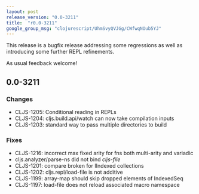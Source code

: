 ```yaml
---
layout: post
release_version: "0.0-3211"
title:  "r0.0-3211"
google_group_msg: "clojurescript/UhmSvyQVJGg/CWfwqNOub5YJ"
---
```


This release is a bugfix release addressing some regressions as well
as introducing some further REPL refinements.

As usual feedback welcome!

## 0.0-3211

### Changes
* CLJS-1205: Conditional reading in REPLs
* CLJS-1204: cljs.build.api/watch can now take compilation inputs
* CLJS-1203: standard way to pass multiple directories to build

### Fixes
* CLJS-1216: incorrect max fixed arity for fns both multi-arity and variadic 
* cljs.analyzer/parse-ns did not bind *cljs-file*
* CLJS-1201: compare broken for IIndexed collections
* CLJS-1202: cljs.repl/load-file is not additive
* CLJS-1199: array-map should skip dropped elements of IndexedSeq
* CLJS-1197: load-file does not reload associated macro namespace
